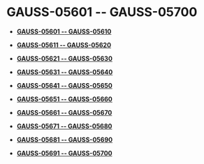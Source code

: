 # GAUSS-05601 -- GAUSS-05700<a name="ZH-CN_TOPIC_0302073446"></a>

-   **[GAUSS-05601 -- GAUSS-05610](GAUSS-05601----GAUSS-05610.md)**  

-   **[GAUSS-05611 -- GAUSS-05620](GAUSS-05611----GAUSS-05620.md)**  

-   **[GAUSS-05621 -- GAUSS-05630](GAUSS-05621----GAUSS-05630.md)**  

-   **[GAUSS-05631 -- GAUSS-05640](GAUSS-05631----GAUSS-05640.md)**  

-   **[GAUSS-05641 -- GAUSS-05650](GAUSS-05641----GAUSS-05650.md)**  

-   **[GAUSS-05651 -- GAUSS-05660](GAUSS-05651----GAUSS-05660.md)**  

-   **[GAUSS-05661 -- GAUSS-05670](GAUSS-05661----GAUSS-05670.md)**  

-   **[GAUSS-05671 -- GAUSS-05680](GAUSS-05671----GAUSS-05680.md)**  

-   **[GAUSS-05681 -- GAUSS-05690](GAUSS-05681----GAUSS-05690.md)**  

-   **[GAUSS-05691 -- GAUSS-05700](GAUSS-05691----GAUSS-05700.md)**  


